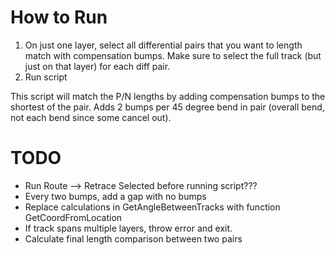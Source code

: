 # How to Run
1. On just one layer, select all differential pairs that you want to length match with compensation bumps. Make sure to select the full track (but just on that layer) for each diff pair.
2. Run script

This script will match the P/N lengths by adding compensation bumps to the shortest of the pair. Adds 2 bumps per 45 degree bend in pair (overall bend, not each bend since some cancel out).

# TODO
- Run Route --> Retrace Selected before running script???
- Every two bumps, add a gap with no bumps
- Replace calculations in GetAngleBetweenTracks with function GetCoordFromLocation
- If track spans multiple layers, throw error and exit.
- Calculate final length comparison between two pairs